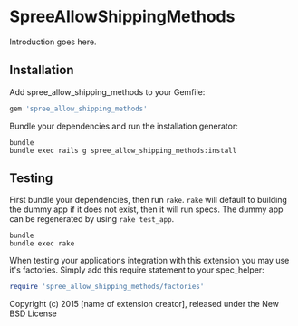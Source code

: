 SpreeAllowShippingMethods
=========================

Introduction goes here.

Installation
------------

Add spree_allow_shipping_methods to your Gemfile:

```ruby
gem 'spree_allow_shipping_methods'
```

Bundle your dependencies and run the installation generator:

```shell
bundle
bundle exec rails g spree_allow_shipping_methods:install
```

Testing
-------

First bundle your dependencies, then run `rake`. `rake` will default to building the dummy app if it does not exist, then it will run specs. The dummy app can be regenerated by using `rake test_app`.

```shell
bundle
bundle exec rake
```

When testing your applications integration with this extension you may use it's factories.
Simply add this require statement to your spec_helper:

```ruby
require 'spree_allow_shipping_methods/factories'
```

Copyright (c) 2015 [name of extension creator], released under the New BSD License
